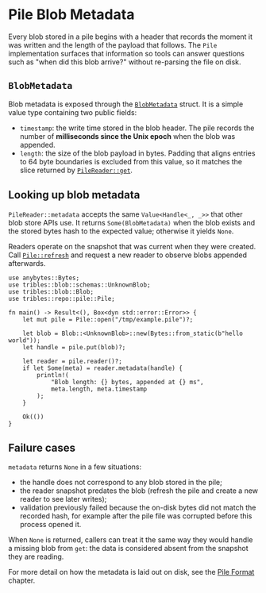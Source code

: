 # Pile Blob Metadata

Every blob stored in a pile begins with a header that records the moment it was
written and the length of the payload that follows. The `Pile` implementation
surfaces that information so tools can answer questions such as "when did this
blob arrive?" without re-parsing the file on disk.

## `BlobMetadata`

Blob metadata is exposed through the [`BlobMetadata`][blobmetadata] struct. It is
a simple value type containing two public fields:

- `timestamp`: the write time stored in the blob header. The pile records the
  number of **milliseconds since the Unix epoch** when the blob was appended.
- `length`: the size of the blob payload in bytes. Padding that aligns entries to
  64&nbsp;byte boundaries is excluded from this value, so it matches the slice
  returned by [`PileReader::get`][get].

[blobmetadata]: ../../src/repo/pile.rs
[get]: ../../src/repo/pile.rs

## Looking up blob metadata

`PileReader::metadata` accepts the same `Value<Handle<_, _>>` that other blob
store APIs use. It returns `Some(BlobMetadata)` when the blob exists and the
stored bytes hash to the expected value; otherwise it yields `None`.

Readers operate on the snapshot that was current when they were created. Call
[`Pile::refresh`][refresh] and request a new reader to observe blobs appended
afterwards.

[refresh]: ../../src/repo/pile.rs

```rust,no_run
use anybytes::Bytes;
use tribles::blob::schemas::UnknownBlob;
use tribles::blob::Blob;
use tribles::repo::pile::Pile;

fn main() -> Result<(), Box<dyn std::error::Error>> {
    let mut pile = Pile::open("/tmp/example.pile")?;

    let blob = Blob::<UnknownBlob>::new(Bytes::from_static(b"hello world"));
    let handle = pile.put(blob)?;

    let reader = pile.reader()?;
    if let Some(meta) = reader.metadata(handle) {
        println!(
            "Blob length: {} bytes, appended at {} ms",
            meta.length, meta.timestamp
        );
    }

    Ok(())
}
```

## Failure cases

`metadata` returns `None` in a few situations:

- the handle does not correspond to any blob stored in the pile;
- the reader snapshot predates the blob (refresh the pile and create a new
  reader to see later writes);
- validation previously failed because the on-disk bytes did not match the
  recorded hash, for example after the pile file was corrupted before this
  process opened it.

When `None` is returned, callers can treat it the same way they would handle a
missing blob from `get`: the data is considered absent from the snapshot they are
reading.

For more detail on how the metadata is laid out on disk, see the
[Pile Format](./pile-format.md) chapter.
